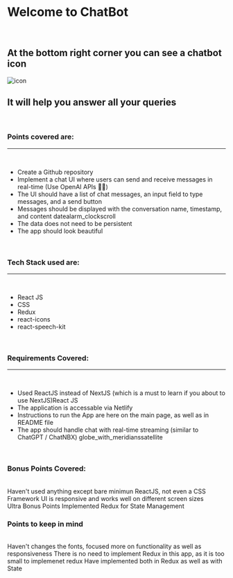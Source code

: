 # Welcome to ChatBot

<br>

## At the bottom right corner you can see a chatbot icon

<img
            src="https://img.icons8.com/stickers/100/null/chatbot.png"
            alt="icon"
          />

## It will help you answer all your queries

<br>

### Points covered are:

---

<br>

- Create a Github repository
- Implement a chat UI where users can send and receive messages in real-time (Use OpenAI APIs 🤖🔐)
- The UI should have a list of chat messages, an input field to type messages, and a send button
- Messages should be displayed with the conversation name, timestamp, and content datealarm_clockscroll
- The data does not need to be persistent
- The app should look beautiful

<br>

### Tech Stack used are:

---

<br>

- React JS
- CSS
- Redux
- react-icons
- react-speech-kit

<br>

### Requirements Covered:

---

<br>

- Used ReactJS instead of NextJS (which is a must to learn if you about to use NextJS)React JS
- The application is accessable via Netlify
- Instructions to run the App are here on the main page, as well as in README file
- The app should handle chat with real-time streaming (similar to ChatGPT / ChatNBX) globe_with_meridianssatellite

<br>

### Bonus Points Covered:

<br>
Haven't used anything except bare minimun ReactJS, not even a CSS Framework
UI is responsive and works well on different screen sizes

<br>
Ultra Bonus Points
Implemented Redux for State Management

<br/>

### Points to keep in mind

<br/>
Haven't changes the fonts, focused more on functionality as well as responsiveness
There is no need to implement Redux in this app, as it is too small to implemenet redux
Have implemented both in Redux as well as with State
